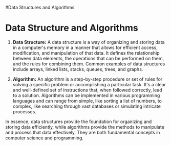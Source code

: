 #Data Structures and Algorithms
# Data Structure and Algorithms

1. **Data Structure:**
   A data structure is a way of organizing and storing data in a computer's memory in a manner that allows for efficient access, modification, and manipulation of that data. It defines the relationship between data elements, the operations that can be performed on them, and the rules for combining them. Common examples of data structures include arrays, linked lists, stacks, queues, trees, and graphs.

2. **Algorithm:**
   An algorithm is a step-by-step procedure or set of rules for solving a specific problem or accomplishing a particular task. It's a clear and well-defined set of instructions that, when followed correctly, lead to a solution. Algorithms can be implemented in various programming languages and can range from simple, like sorting a list of numbers, to complex, like searching through vast databases or simulating intricate processes.

In essence, data structures provide the foundation for organizing and storing data efficiently, while algorithms provide the methods to manipulate and process that data effectively. They are both fundamental concepts in computer science and programming.
